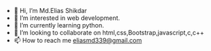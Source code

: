 - 👋 Hi, I’m Md.Elias Shikdar
- 👀 I’m interested in web development.
- 🌱 I’m currently learning python.
- 💞️ I’m looking to collaborate on html,css,Bootstrap,javascript,c,c++
- 📫 How to reach me eliasmd339@gmail.com

<!---
Elias339/Elias339 is a ✨ special ✨ repository because its `README.md` (this file) appears on your GitHub profile.
You can click the Preview link to take a look at your changes.
--->
